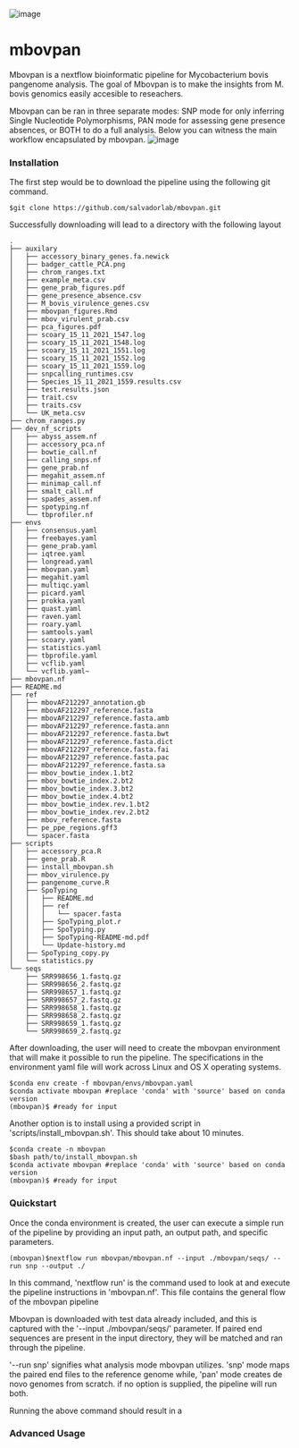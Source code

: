 ![image](https://user-images.githubusercontent.com/40697188/193487621-a4b91a1c-19b6-42df-9e63-7fcff0658be0.png)


# mbovpan
Mbovpan is a nextflow bioinformatic pipeline for Mycobacterium bovis pangenome analysis. The goal of Mbovpan is to make the insights from M. bovis genomics easily accesible to reseachers.  

Mbovpan can be ran in three separate modes: SNP mode for only inferring Single Nucleotide Polymorphisms, PAN mode for assessing gene presence absences, or BOTH to do a full analysis. Below you can witness the main workflow encapsulated by mbovpan. 
![image](https://github.com/salvadorlab/mbovpan/assets/40697188/315e9533-1567-48c1-aa0c-f1b5c12e2589)


### Installation  

The first step would be to download the pipeline using the following git command.
```
$git clone https://github.com/salvadorlab/mbovpan.git
```
Successfully downloading will lead to a directory with the following layout 

```
.
├── auxilary
│   ├── accessory_binary_genes.fa.newick
│   ├── badger_cattle_PCA.png
│   ├── chrom_ranges.txt
│   ├── example_meta.csv
│   ├── gene_prab_figures.pdf
│   ├── gene_presence_absence.csv
│   ├── M_bovis_virulence_genes.csv
│   ├── mbovpan_figures.Rmd
│   ├── mbov_virulent_prab.csv
│   ├── pca_figures.pdf
│   ├── scoary_15_11_2021_1547.log
│   ├── scoary_15_11_2021_1548.log
│   ├── scoary_15_11_2021_1551.log
│   ├── scoary_15_11_2021_1552.log
│   ├── scoary_15_11_2021_1559.log
│   ├── snpcalling_runtimes.csv
│   ├── Species_15_11_2021_1559.results.csv
│   ├── test.results.json
│   ├── trait.csv
│   ├── traits.csv
│   └── UK_meta.csv
├── chrom_ranges.py
├── dev_nf_scripts
│   ├── abyss_assem.nf
│   ├── accessory_pca.nf
│   ├── bowtie_call.nf
│   ├── calling_snps.nf
│   ├── gene_prab.nf
│   ├── megahit_assem.nf
│   ├── minimap_call.nf
│   ├── smalt_call.nf
│   ├── spades_assem.nf
│   ├── spotyping.nf
│   └── tbprofiler.nf
├── envs
│   ├── consensus.yaml
│   ├── freebayes.yaml
│   ├── gene_prab.yaml
│   ├── iqtree.yaml
│   ├── longread.yaml
│   ├── mbovpan.yaml
│   ├── megahit.yaml
│   ├── multiqc.yaml
│   ├── picard.yaml
│   ├── prokka.yaml
│   ├── quast.yaml
│   ├── raven.yaml
│   ├── roary.yaml
│   ├── samtools.yaml
│   ├── scoary.yaml
│   ├── statistics.yaml
│   ├── tbprofile.yaml
│   ├── vcflib.yaml
│   └── vcflib.yaml~
├── mbovpan.nf
├── README.md
├── ref
│   ├── mbovAF212297_annotation.gb
│   ├── mbovAF212297_reference.fasta
│   ├── mbovAF212297_reference.fasta.amb
│   ├── mbovAF212297_reference.fasta.ann
│   ├── mbovAF212297_reference.fasta.bwt
│   ├── mbovAF212297_reference.fasta.dict
│   ├── mbovAF212297_reference.fasta.fai
│   ├── mbovAF212297_reference.fasta.pac
│   ├── mbovAF212297_reference.fasta.sa
│   ├── mbov_bowtie_index.1.bt2
│   ├── mbov_bowtie_index.2.bt2
│   ├── mbov_bowtie_index.3.bt2
│   ├── mbov_bowtie_index.4.bt2
│   ├── mbov_bowtie_index.rev.1.bt2
│   ├── mbov_bowtie_index.rev.2.bt2
│   ├── mbov_reference.fasta
│   ├── pe_ppe_regions.gff3
│   └── spacer.fasta
├── scripts
│   ├── accessory_pca.R
│   ├── gene_prab.R
│   ├── install_mbovpan.sh
│   ├── mbov_virulence.py
│   ├── pangenome_curve.R
│   ├── SpoTyping
│   │   ├── README.md
│   │   ├── ref
│   │   │   └── spacer.fasta
│   │   ├── SpoTyping_plot.r
│   │   ├── SpoTyping.py
│   │   ├── SpoTyping-README-md.pdf
│   │   └── Update-history.md
│   ├── SpoTyping_copy.py
│   └── statistics.py
└── seqs
    ├── SRR998656_1.fastq.gz
    ├── SRR998656_2.fastq.gz
    ├── SRR998657_1.fastq.gz
    ├── SRR998657_2.fastq.gz
    ├── SRR998658_1.fastq.gz
    ├── SRR998658_2.fastq.gz
    ├── SRR998659_1.fastq.gz
    └── SRR998659_2.fastq.gz

```
After downloading, the user will need to create the mbovpan environment that will make it possible to run the pipeline. The specifications in the environment yaml file will work across Linux and OS X operating systems. 

```
$conda env create -f mbovpan/envs/mbovpan.yaml 
$conda activate mbovpan #replace 'conda' with 'source' based on conda version
(mbovpan)$ #ready for input
```

Another option is to install using a provided script in 'scripts/install_mbovpan.sh'. This should take about 10 minutes. 

```
$conda create -n mbovpan
$bash path/to/install_mbovpan.sh
$conda activate mbovpan #replace 'conda' with 'source' based on conda version
(mbovpan)$ #ready for input 
```

### Quickstart

Once the conda environment is created, the user can execute a simple run of the pipeline by providing an input path, an output path, and specific parameters. 

```
(mbovpan)$nextflow run mbovpan/mbovpan.nf --input ./mbovpan/seqs/ --run snp --output ./ 
```
In this command, 'nextflow run' is the command used to look at and execute the pipeline instructions in 'mbovpan.nf'. This file contains the general flow of the mbovpan pipeline

Mbovpan is downloaded with test data already included, and this is captured with the '--input ./mbovpan/seqs/' parameter. If paired end sequences are present in the input directory, they will be matched and ran through the pipeline. 

'--run snp' signifies what analysis mode mbovpan utilizes. 'snp' mode maps the paired end files to the reference genome while, 'pan' mode creates de novo genomes from scratch. if no option is supplied, the pipeline will run both. 

Running the above command should result in a 

### Advanced Usage


